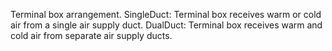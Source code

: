 ﻿Terminal box arrangement.
SingleDuct: Terminal box receives warm or cold air from a single air supply duct.
DualDuct: Terminal box receives warm and cold air from separate air supply ducts.
